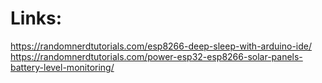 # Links:

https://randomnerdtutorials.com/esp8266-deep-sleep-with-arduino-ide/
https://randomnerdtutorials.com/power-esp32-esp8266-solar-panels-battery-level-monitoring/
